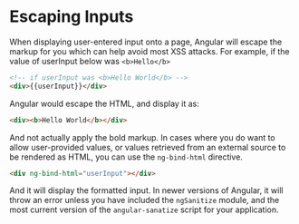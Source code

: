 # Escaping Inputs

When displaying user-entered input onto a page, Angular will escape the markup for you which can help avoid most XSS attacks.
For example, if the value of userInput below was `<b>Hello</b>`

```HTML
<!-- if userInput was <b>Hello World</b> -->
<div>{{userInput}}</div>
```

Angular would escape the HTML, and display it as:

```HTML
<div><b>Hello World</b></div>
```

And not actually apply the bold markup. In cases where you do want to allow user-provided values, or values retrieved from an external source to be rendered as HTML, you can use the `ng-bind-html` directive.

```HTML
<div ng-bind-html="userInput"></div>
```

And it will display the formatted input. In newer versions of Angular, it will throw an error unless you have included the `ngSanitize` module, and the most current version of the `angular-sanatize` script for your application.
